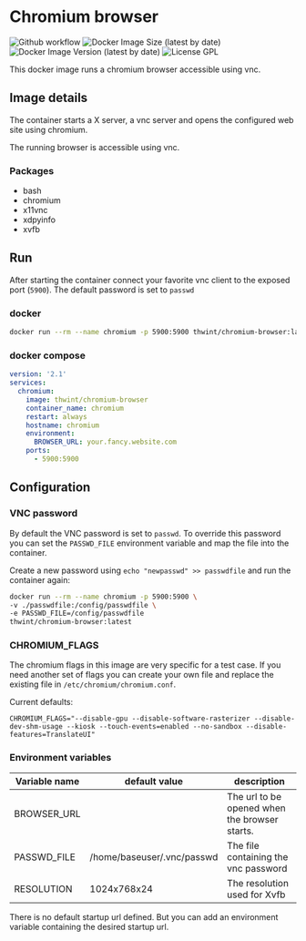 # Chromium browser

![Github workflow](https://github.com/thwint/docker/actions/workflows/chromium.yml/badge.svg)
![Docker Image Size (latest by date)](https://img.shields.io/docker/image-size/thwint/chromium-browser)
![Docker Image Version (latest by date)](https://img.shields.io/docker/v/thwint/chromium-browser)
![License GPL](https://img.shields.io/badge/license-GPL-blue.svg)

This docker image runs a chromium browser accessible using vnc.

## Image details

The container starts a X server, a vnc server and opens the configured web site
using chromium.

The running browser is accessible using vnc.

### Packages

* bash
* chromium
* x11vnc
* xdpyinfo
* xvfb

## Run

After starting the container connect your favorite vnc client to the exposed
port (`5900`). The default password is set to `passwd`

### docker

```bash
docker run --rm --name chromium -p 5900:5900 thwint/chromium-browser:latest
```

### docker compose

```yaml
version: '2.1'
services:
  chromium:
    image: thwint/chromium-browser
    container_name: chromium
    restart: always
    hostname: chromium
    environment:
      BROWSER_URL: your.fancy.website.com
    ports:
      - 5900:5900
```

## Configuration

### VNC password

By default the VNC password is set to `passwd`. To override this password you
can set the `PASSWD_FILE` environment variable and map the file into the container.

Create a new password using `echo "newpasswd" >> passwdfile` and run the
container again:

```bash
docker run --rm --name chromium -p 5900:5900 \
-v ./passwdfile:/config/passwdfile \
-e PASSWD_FILE=/config/passwdfile
thwint/chromium-browser:latest
```

### CHROMIUM_FLAGS

The chromium flags in this image are very specific for a test case. If you need
another set of flags you can create your own file and replace the existing file
in `/etc/chromium/chromium.conf`.

Current defaults:

`CHROMIUM_FLAGS="--disable-gpu --disable-software-rasterizer --disable-dev-shm-usage --kiosk --touch-events=enabled --no-sandbox --disable-features=TranslateUI"`

### Environment variables

| Variable name | default value              | description |
| ------------- | -------------------------- | ----------- |
| BROWSER_URL   |                            | The url to be opened when the browser starts.|
| PASSWD_FILE   | /home/baseuser/.vnc/passwd | The file containing the vnc password         |
| RESOLUTION    | 1024x768x24                | The resolution used for Xvfb                 |

There is no default startup url defined. But you can add an environment
variable containing the desired startup url.

